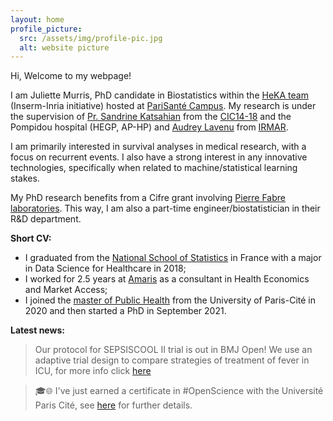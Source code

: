 ```yaml
---
layout: home
profile_picture:
  src: /assets/img/profile-pic.jpg
  alt: website picture
---
```


Hi, Welcome to my webpage!

I am Juliette Murris, PhD candidate in Biostatistics within the <a href="https://team.inria.fr/heka/fr/">HeKA team</a> (Inserm-Inria initiative) hosted at <a href="https://parisantecampus.fr/">PariSanté Campus</a>. My research is under the supervision of <a href="https://fr.linkedin.com/in/sandrine-katsahian-98555679">Pr. Sandrine Katsahian</a> from the <a href="https://recap-inserm.fr/cic-ec-1418-fr.html">CIC14-18</a> and the Pompidou hospital (HEGP, AP-HP) and <a href="https://fr.linkedin.com/in/audrey-lavenu-7b160243">Audrey Lavenu</a> from <a href="https://irmar.univ-rennes.fr/">IRMAR</a>.

I am primarily interested in survival analyses in medical research, with a focus on recurrent events. I also have a strong interest in any innovative technologies, specifically when related to machine/statistical learning stakes. 

My PhD research benefits from a Cifre grant involving <a href="https://www.pierre-fabre.com/fr">Pierre Fabre laboratories</a>. This way, I am also a part-time engineer/biostatistician in their R&D department.

<strong>Short CV:</strong>
<ul>
  <li> I graduated from the <a href="https://www.ensai.fr/">National School of Statistics</a> in France with a major in Data Science for Healthcare in 2018;</li>
  <li> I worked for 2.5 years at <a href="https://www.amaris.com/">Amaris</a> as a consultant in Health Economics and Market Access;</li>
  <li> I joined the <a href="https://odf.u-paris.fr/fr/offre-de-formation/master-XB/sciences-technologies-sante-STS/sante-publique-K2NDGZO3/master-sante-publique-parcours-donnees-massives-en-sante-K168SJQL.html">master of Public Health</a> from the University of Paris-Cité in 2020 and then started a PhD in September 2021.</li>
</ul>

<strong>Latest news:</strong>
> Our protocol for SEPSISCOOL II trial is out in BMJ Open! We use an adaptive trial design to compare strategies of treatment of fever in ICU, for more info click <a href="https://bmjopen.bmj.com/content/14/1/e069430.long">here</a> 

> 🎓🌐 I've just earned a certificate in #OpenScience with the Université Paris Cité, see <a href="https://u-paris.fr/bibliotheques/certification-science-ouverte-seconde-promotion-doctorants/">here</a> for further details.
